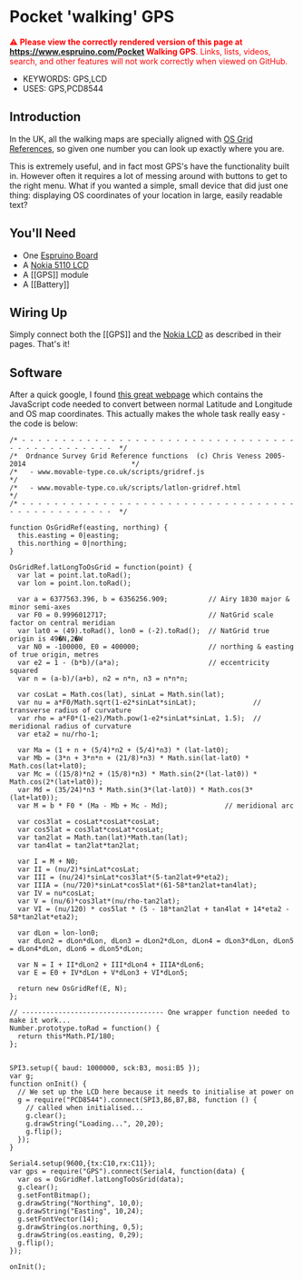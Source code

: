 <!--- Copyright (c) 2013 Gordon Williams, Pur3 Ltd. See the file LICENSE for copying permission. -->
Pocket 'walking' GPS
=================

<span style="color:red">:warning: **Please view the correctly rendered version of this page at https://www.espruino.com/Pocket Walking GPS**. Links, lists, videos, search, and other features will not work correctly when viewed on GitHub.</span>

* KEYWORDS: GPS,LCD
* USES: GPS,PCD8544

Introduction
-----------

In the UK, all the walking maps are specially aligned with [OS Grid References](http://en.wikipedia.org/wiki/Ordnance_Survey_National_Grid), so given one number you can look up exactly where you are. 

This is extremely useful, and in fact most GPS's have the functionality built in. However often it requires a lot of messing around with buttons to get to the right menu. What if you wanted a simple, small device that did just one thing: displaying OS coordinates of your location in large, easily readable text?

You'll Need
----------

* One [Espruino Board](/EspruinoBoard)
* A [Nokia 5110 LCD](/PCD8544)
* A [[GPS]] module
* A [[Battery]]

Wiring Up
--------

Simply connect both the [[GPS]] and the [Nokia LCD](/PCD8544) as described in their pages. That's it!


Software
-------

After a quick google, I found [this great webpage](http://www.movable-type.co.uk/scripts/latlong-gridref.html) which contains the JavaScript code needed to convert between normal Latitude and Longitude and OS map coordinates. This actually makes the whole task really easy - the code is below:

```
/* - - - - - - - - - - - - - - - - - - - - - - - - - - - - - - - - - - - - - - - - - - - - - - -  */
/*  Ordnance Survey Grid Reference functions  (c) Chris Veness 2005-2014                          */
/*   - www.movable-type.co.uk/scripts/gridref.js                                                  */
/*   - www.movable-type.co.uk/scripts/latlon-gridref.html                                         */
/* - - - - - - - - - - - - - - - - - - - - - - - - - - - - - - - - - - - - - - - - - - - - - - -  */

function OsGridRef(easting, northing) {
  this.easting = 0|easting;
  this.northing = 0|northing;
}

OsGridRef.latLongToOsGrid = function(point) {
  var lat = point.lat.toRad();
  var lon = point.lon.toRad();

  var a = 6377563.396, b = 6356256.909;          // Airy 1830 major & minor semi-axes
  var F0 = 0.9996012717;                         // NatGrid scale factor on central meridian
  var lat0 = (49).toRad(), lon0 = (-2).toRad();  // NatGrid true origin is 49�N,2�W
  var N0 = -100000, E0 = 400000;                 // northing & easting of true origin, metres
  var e2 = 1 - (b*b)/(a*a);                      // eccentricity squared
  var n = (a-b)/(a+b), n2 = n*n, n3 = n*n*n;

  var cosLat = Math.cos(lat), sinLat = Math.sin(lat);
  var nu = a*F0/Math.sqrt(1-e2*sinLat*sinLat);              // transverse radius of curvature
  var rho = a*F0*(1-e2)/Math.pow(1-e2*sinLat*sinLat, 1.5);  // meridional radius of curvature
  var eta2 = nu/rho-1;

  var Ma = (1 + n + (5/4)*n2 + (5/4)*n3) * (lat-lat0);
  var Mb = (3*n + 3*n*n + (21/8)*n3) * Math.sin(lat-lat0) * Math.cos(lat+lat0);
  var Mc = ((15/8)*n2 + (15/8)*n3) * Math.sin(2*(lat-lat0)) * Math.cos(2*(lat+lat0));
  var Md = (35/24)*n3 * Math.sin(3*(lat-lat0)) * Math.cos(3*(lat+lat0));
  var M = b * F0 * (Ma - Mb + Mc - Md);              // meridional arc

  var cos3lat = cosLat*cosLat*cosLat;
  var cos5lat = cos3lat*cosLat*cosLat;
  var tan2lat = Math.tan(lat)*Math.tan(lat);
  var tan4lat = tan2lat*tan2lat;

  var I = M + N0;
  var II = (nu/2)*sinLat*cosLat;
  var III = (nu/24)*sinLat*cos3lat*(5-tan2lat+9*eta2);
  var IIIA = (nu/720)*sinLat*cos5lat*(61-58*tan2lat+tan4lat);
  var IV = nu*cosLat;
  var V = (nu/6)*cos3lat*(nu/rho-tan2lat);
  var VI = (nu/120) * cos5lat * (5 - 18*tan2lat + tan4lat + 14*eta2 - 58*tan2lat*eta2);

  var dLon = lon-lon0;
  var dLon2 = dLon*dLon, dLon3 = dLon2*dLon, dLon4 = dLon3*dLon, dLon5 = dLon4*dLon, dLon6 = dLon5*dLon;

  var N = I + II*dLon2 + III*dLon4 + IIIA*dLon6;
  var E = E0 + IV*dLon + V*dLon3 + VI*dLon5;

  return new OsGridRef(E, N);
};

// ----------------------------------- One wrapper function needed to make it work...
Number.prototype.toRad = function() { 
  return this*Math.PI/180;
}; 


SPI3.setup({ baud: 1000000, sck:B3, mosi:B5 });
var g;
function onInit() {
  // We set up the LCD here because it needs to initialise at power on
  g = require("PCD8544").connect(SPI3,B6,B7,B8, function () {
    // called when initialised...
    g.clear();
    g.drawString("Loading...", 20,20);
    g.flip();
  });
}

Serial4.setup(9600,{tx:C10,rx:C11});
var gps = require("GPS").connect(Serial4, function(data) {
  var os = OsGridRef.latLongToOsGrid(data);
  g.clear();
  g.setFontBitmap();
  g.drawString("Northing", 10,0);
  g.drawString("Easting", 10,24);
  g.setFontVector(14);
  g.drawString(os.northing, 0,5);
  g.drawString(os.easting, 0,29);
  g.flip();
});

onInit();
```

